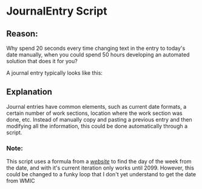 # JournalEntry Script

## Reason:
Why spend 20 seconds every time changing text in the entry to today's date manually, when you could spend 50 hours developing an automated solution that does it for you?

A journal entry typically looks like this:


## Explanation
Journal entries have common elements, such as current date formats, a certain number of work sections, location where the work section was done, etc. Instead of manually copy and pasting a previous entry and then modifying all the information, this could be done automatically through a script.

### Note:
This script uses a formula from a *[website](https://www.almanac.com/how-find-day-week)* to find the day of the week from the date, and with it's current iteration only works until 2099. However, this could be changed to a funky loop that I don't yet understand to get the date from WMIC